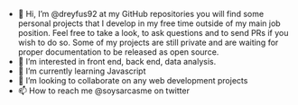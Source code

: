 - 👋 Hi, I’m @dreyfus92 at my GitHub repositories you will find some personal projects that I develop in my free time outside of my main job position. Feel free to take a look, to ask questions and to send PRs if you wish to do so. Some of my projects are still private and are waiting for proper documentation to be released as open source.
- 👀 I’m interested in front end, back end, data analysis.
- 🌱 I’m currently learning Javascript
- 💞️ I’m looking to collaborate on any web development projects
- 📫 How to reach me @soysarcasme on twitter

<!---
dreyfus92/dreyfus92 is a ✨ special ✨ repository because its `README.md` (this file) appears on your GitHub profile.
You can click the Preview link to take a look at your changes.
--->
